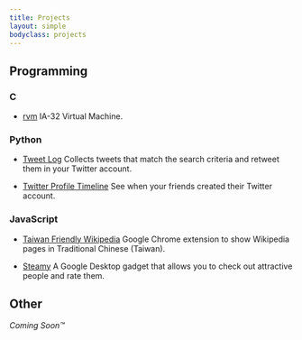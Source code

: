```yaml
---
title: Projects
layout: simple
bodyclass: projects
---
```


## Programming

### C

 * [rvm](http://yoda.ronhuang.org/rvm/) <span>IA-32 Virtual
   Machine.</span>

### Python

 * [Tweet Log](http://tweetlog.ronhuang.org/) <span>Collects tweets
   that match the search criteria and retweet them in your Twitter
   account.</span>

 * [Twitter Profile Timeline](http://twipa.ronhuang.org/) <span>See
   when your friends created their Twitter account.</span>

### JavaScript

 * [Taiwan Friendly
   Wikipedia](https://chrome.google.com/extensions/detail/fmjelafedcbofponfkkifggbkpapkdob)
   <span>Google Chrome extension to show Wikipedia pages in
   Traditional Chinese (Taiwan).</span>

 * [Steamy](/projects/steamy/) <span>A
   Google Desktop gadget that allows you to check out attractive
   people and rate them.</span>


## Other

*Coming Soon&trade;*
